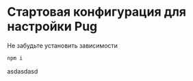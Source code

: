 # Стартовая конфигурация для настройки Pug

Не забудьте установить зависимости

```bash
npm i
```
asdasdasd
